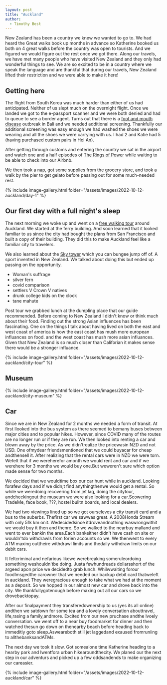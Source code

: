 ```yaml
---
layout: post
title: "Auckland"
author:
  - Timothy Best
---
```


New Zealand has been a country we knew we wanted to go to. We had heard the Great walks book up months in advance so Katherine booked us both on 4 great walks before the country was open to tourists. And we figured we would figure out the rest once we got there. Along our travels, we have met many people who have visited New Zealand and they only had wonderful things to see. We are so excited to be in a country where we speak the language and are thankful that during our travels, New Zealand lifted their restriction and we were able to make it here!

## Getting here

The flight from South Korea was much harder than either of us had anticipated. Neither of us slept much on the overnight flight. Once we landed we got to the e-passport scanner and we were both denied and had to queue to see a border agent. Turns out that there is a [foot and mouth disease](https://www.mpi.govt.nz/biosecurity/plans-for-responding-to-serious-disease-outbreaks/foot-and-mouth-disease/about-foot-and-mouth-disease/) outbreak in Bali and we needed additional screening. Thankfully our additional screening was easy enough we had washed the shoes we were wearing and all the shoes we were carrying with us. I had 2 and Katie had 5 (having purchased custom pairs in Hoi An).

After getting through customs and entering the country we sat in the airport and watch one and a half episodes of [The Rings of Power](https://www.amazon.com/Lord-Rings-Power-Season/dp/B09QH98YG1) while waiting to be able to check into our Airbnb.

We then took a nap, got some supplies from the grocery store, and took a walk by the pier to get gelato before passing out for some much-needed rest.

{% include image-gallery.html folder="/assets/images/2022-10-12-auckland/day-1" %}

## Our first day with a full night's sleep

The next morning we woke up and went on a [free walking tour](https://aucklandfreewalkingtours.com/) around Auckland. We started at the ferry building. And soon learned that it looked familiar to us since the city had bought the plans from San Francisco and built a copy of their building. They did this to make Auckland feel like a familiar city to travelers.

We also learned about the [Sky tower](https://en.wikipedia.org/wiki/Sky_Tower_(Auckland)) which you can bungee jump off of. A sport invented in New Zealand. We talked about doing this but ended up passing on the opportunity.

- Woman's suffrage
- silver fern
- covid comparison
- settlers V Crown V natives
- drunk college kids on the clock
- tane mahute

Post tour we grabbed lunch at the dumpling place that our guide recommended. Before coming to New Zealand I didn't know or think much about their food. Finding out the strong Asian influences has been fascinating. One on the things I talk about having lived on both the east and west coast of america is how the east coast has mush more european influances on food. and the west coast has mush more asian influances. Given that New Zealand is so much closer than Califorian it makes sense there would be a stronger influance.

{% include image-gallery.html folder="/assets/images/2022-10-12-auckland/city-tour" %}

## Museum

{% include image-gallery.html folder="/assets/images/2022-10-12-auckland/city-museum" %}

## Car

Since we are in New Zealand for 2 months we needed a form of transit. At first Ilooked into the bus system as there seemed to bemany buses between major cities and to popular hikes. However, since COVID many of the routes are no longer run or if they are run. We then looked into renting a car and blown away by the price. As we didn'trealize the pricewasin NZD and not USD. One ofmydear friendsmentioned that we could buyacar for cheap andthensell it. After realizing that the rental cars were in NZD we were torn. Wefelt that if we wereherefor amonth we would rent and car and if we werehere for 3 months we would buy one.But weweren't sure which option made sense for two months.

We decided that we wouldtime box our car hunt while in auckland. Looking forafew days and if we didn;t find anythingthenwe would get a rental. So while we weredoing recovering from jet lag, doing the citytour, andcheckingout the museum we were also looking for a car.Scowering TradeMe, face book, ???, hostel bulitn boards, and local dealers. 

We had two viewings lined up so we got ourseleves a city transit card and a bus to the suberbs. Thefirst car we sawwas great. A 2008Honda Stream with only 51k km onit. Wedecidedsince itdroveandnothing waswrongwithit we would buy it then and thenre. So we walked to the nearbuy malland and went to ever bankin the area.Each bankeither didn't have cash on site or wouldn'tdo withdrawls from forien accounts so we. We thenwent to every ATM maxing outtheire withdrawl limits and thedaily withdraw limits on our debit cars. 

It feltcriminal and nefarious likewe werebreaking someruleordoing something weshouldn'tbe doing. Justa fewhundreads dollarsshort of the argeed apon price we decidedto grab lunch. Whilwwaiting forour foodImsgedthe carowner that we needed our backup debit card thatweleft in auckland. They weregracious enough to take what we had at the moment as a deposit. So we hopped in our almost new car and drove back into the city. We thankfullygotenough before maxing out all our cars so we drovebacktopay.

After our finalpayment they transferedownership to us (yes its all online) andthen we satdown for some tea and a lovely conversation abouttravel, life,rasing a family,andmore. Excited from our new pruchase andthe lvoely conversation. we went off to a near buy foodmarket for dinner and then watched thesun go down on thenearby beach before heading back to immeditly goto sleep.Asweareboth still jet laggedand exaused fromruniing to allthebanksandATMs.

The next day we took it slow. Got somealone time Katherine heading to a hearby park and Iwentfora urban hikearoundthecity. We planed our the next step in our adventurs and picked up a few oddsandends to make organizing our careasier.

{% include image-gallery.html folder="/assets/images/2022-10-12-auckland/car" %}
